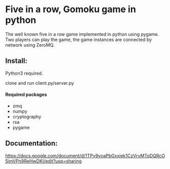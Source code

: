 # Five in a row, Gomoku game in python

The well known five in a row game implemented in python using pygame. Two players can play the game, the game instances are connected by network using ZeroMQ.

## Install:

Python3 required.

clone and run client.py/server.py

#### Required packages

* zmq
* numpy
* cryptography
* rsa
* pygame


## Documentation:
https://docs.google.com/document/d/1TPv9voaPbGxxiek1CzVrvMTqDQRcO5imVPn9ReHwDKI/edit?usp=sharing